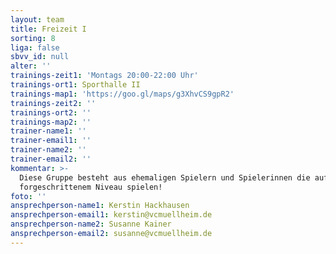 ```yaml
---
layout: team
title: Freizeit I
sorting: 8
liga: false
sbvv_id: null
alter: ''
trainings-zeit1: 'Montags 20:00-22:00 Uhr'
trainings-ort1: Sporthalle II
trainings-map1: 'https://goo.gl/maps/g3XhvCS9gpR2'
trainings-zeit2: ''
trainings-ort2: ''
trainings-map2: ''
trainer-name1: ''
trainer-email1: ''
trainer-name2: ''
trainer-email2: ''
kommentar: >-
  Diese Gruppe besteht aus ehemaligen Spielern und Spielerinnen die auf
  forgeschrittenem Niveau spielen!
foto: ''
ansprechperson-name1: Kerstin Hackhausen
ansprechperson-email1: kerstin@vcmuellheim.de
ansprechperson-name2: Susanne Kainer
ansprechperson-email2: susanne@vcmuellheim.de
---
```


